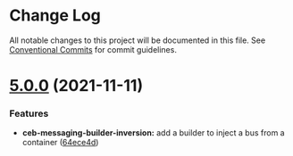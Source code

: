 # Change Log

All notable changes to this project will be documented in this file.
See [Conventional Commits](https://conventionalcommits.org) for commit guidelines.

# [5.0.0](https://github.com/tmorin/ceb/compare/v4.0.2...v5.0.0) (2021-11-11)


### Features

* **ceb-messaging-builder-inversion:** add a builder to inject a bus from a container ([64ece4d](https://github.com/tmorin/ceb/commit/64ece4d0defc4dd00ed12a05adad63c26a1531ec))
